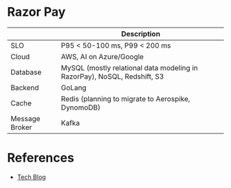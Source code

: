 # Razor Pay

|                | Description                                                              |
|----------------|--------------------------------------------------------------------------|
| SLO            | P95 < 50-100 ms, P99 < 200 ms                                            |
| Cloud          | AWS, AI on Azure/Google                                                  |
| Database       | MySQL (mostly relational data modeling in RazorPay), NoSQL, Redshift, S3 |
| Backend        | GoLang                                                                   |
| Cache          | Redis (planning to migrate to Aerospike, DynomoDB)                       |
| Message Broker | Kafka                                                                    |


# References
- [Tech Blog](https://engineering.razorpay.com/)


